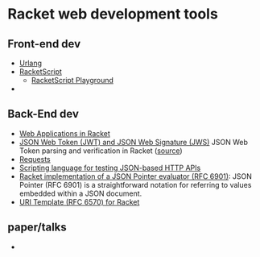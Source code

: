 # Racket web development tools

## Front-end dev
* [Urlang](https://github.com/soegaard/urlang)
* [RacketScript](https://github.com/vishesh/racketscript)
  * [RacketScript Playground](http://rapture.twistedplane.com:8080/)
* 
## Back-End dev
* [Web Applications in Racket](https://docs.racket-lang.org/web-server/)
* [JSON Web Token (JWT) and JSON Web Signature (JWS)](https://docs.racket-lang.org/jwt/) JSON Web Token parsing and verification in Racket ([source](https://github.com/RenaissanceBug/racket-jwt))
* [Requests](https://github.com/jackfirth/racket-request)
* [Scripting language for testing JSON-based HTTP APIs](https://github.com/vicampo/riposte)
* [Racket implementation of a JSON Pointer evaluator (RFC 6901)](https://github.com/jessealama/json-pointer): JSON Pointer (RFC 6901) is a straightforward notation for referring to values embedded within a JSON document.
* [URI Template (RFC 6570) for Racket](https://github.com/jessealama/uri-template)

## paper/talks

* 